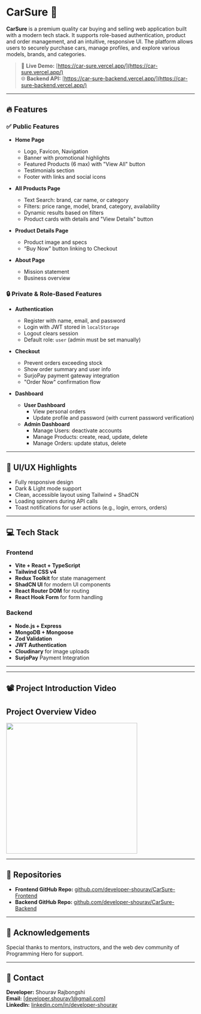 # CarSure 🚗

**CarSure** is a premium quality car buying and selling web application built with a modern tech stack. It supports role-based authentication, product and order management, and an intuitive, responsive UI. The platform allows users to securely purchase cars, manage profiles, and explore various models, brands, and categories.

> 🔗 **Live Demo:** [https://car-sure.vercel.app/](https://car-sure.vercel.app/)  
> 🌐 **Backend API:** [https://car-sure-backend.vercel.app/](https://car-sure-backend.vercel.app/)

---

## 🔥 Features

### ✅ Public Features

- **Home Page**
  - Logo, Favicon, Navigation
  - Banner with promotional highlights
  - Featured Products (6 max) with "View All" button
  - Testimonials section
  - Footer with links and social icons

- **All Products Page**
  - Text Search: brand, car name, or category
  - Filters: price range, model, brand, category, availability
  - Dynamic results based on filters
  - Product cards with details and "View Details" button

- **Product Details Page**
  - Product image and specs
  - “Buy Now” button linking to Checkout

- **About Page**
  - Mission statement
  - Business overview

### 🔒 Private & Role-Based Features

- **Authentication**
  - Register with name, email, and password
  - Login with JWT stored in `localStorage`
  - Logout clears session
  - Default role: `user` (admin must be set manually)

- **Checkout**
  - Prevent orders exceeding stock
  - Show order summary and user info
  - SurjoPay payment gateway integration
  - "Order Now" confirmation flow

- **Dashboard**
  - **User Dashboard**
    - View personal orders
    - Update profile and password (with current password verification)
  - **Admin Dashboard**
    - Manage Users: deactivate accounts
    - Manage Products: create, read, update, delete
    - Manage Orders: update status, delete

---

## 🎨 UI/UX Highlights

- Fully responsive design
- Dark & Light mode support
- Clean, accessible layout using Tailwind + ShadCN
- Loading spinners during API calls
- Toast notifications for user actions (e.g., login, errors, orders)

---

## 💻 Tech Stack

### Frontend
- **Vite + React + TypeScript**
- **Tailwind CSS v4**
- **Redux Toolkit** for state management
- **ShadCN UI** for modern UI components
- **React Router DOM** for routing
- **React Hook Form** for form handling

### Backend
- **Node.js + Express**
- **MongoDB + Mongoose**
- **Zod Validation**
- **JWT Authentication**
- **Cloudinary** for image uploads
- **SurjoPay** Payment Integration

---


---

## 📽️ Project Introduction Video

## Project Overview Video

<a href='https://drive.google.com/file/d/1pcnRsgpy2-w2cPKWfWU6PXf0QXHhkSZ8/view?usp=drive_link' target=_blank>
    <img width='350px' src="https://i.ibb.co.com/0RjxFvKS/watch-video-button-01.png" />
</a>


---

## 📂 Repositories

- **Frontend GitHub Repo:** [github.com/developer-shourav/CarSure-Frontend](https://github.com/developer-shourav/CarSure-Frontend)
- **Backend GitHub Repo:** [github.com/developer-shourav/CarSure-Backend](https://github.com/developer-shourav/CarSure-Backend)

---

## 🙌 Acknowledgements

Special thanks to mentors, instructors, and the web dev community of Programming Hero for support.

---

## 📧 Contact

**Developer:** Shourav Rajbongshi  
**Email:** [developer.shourav1@gmail.com]  
**LinkedIn:** [linkedin.com/in/developer-shourav](https://linkedin.com/in/developer-shourav)


